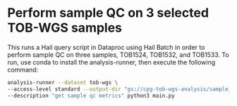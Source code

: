 # Perform sample QC on 3 selected TOB-WGS samples

This runs a Hail query script in Dataproc using Hail Batch in order to perform sample QC on three samples, TOB1524, TOB1532, and TOB1533. To run, use conda to install the analysis-runner, then execute the following command:

```sh
analysis-runner --dataset tob-wgs \
--access-level standard --output-dir "gs://cpg-tob-wgs-analysis/sample_qc/v1" \
--description "get sample qc metrics" python3 main.py
```
